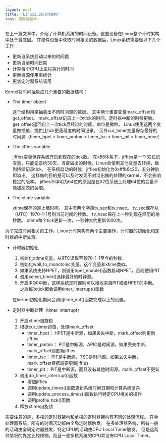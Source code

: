 ```yaml
---
layout: post
title: 'Linux2.26计时架构'
tags: 服务端技术
---
```



在上一篇文章中，介绍了计算机系统的时间设备。这些设备在Linux整个计时架构中处于最底层。
在硬件设备中获取时间相关的数据后，Linux系统需要做以下几个工作：

*   更新自系统启动以来的时间戳
*   更新当前时间日期
*   计算每个CPU上进程执行的时间
*   更新资源使用率统计
*   更新定时器系统调用

Kernel将时间抽象成几个重要的数据结构：

*   The timer object

    这个结构用来抽象出不同时间源的数据。
    其中两个重要变量mark_offset和get_offset。
    mark_offset记录上一次tick的时间，定时器中断的时候更新。
    get_offset返回自上一次tick后经过的时间。单位是微秒。
    Linux使用这两个变量做插值，提供比tick更高精度的时间记录。
    另外cur_timer变量保存最好的时间源（timer_hpet > timer_pmtmr > timer_tsc > timer_pit > timer_none）

*   The jiffies variable

    jiffies变量保存系统开启到现在的tick数。
    在x86体系下，jiffies是一个32位的变量，只能记录约50天。当要溢出的时候，Linux会使用其他变量去转换，做到持续记录tick。
    在系统启动的时候，jiffies初始化为0xfffb6c20，五分钟后即溢出。
    这样做的目的是可以及时发现不对溢出做的处理的kernel，不会影响稳定的版本。
    jiffies不申明为64位的原因是在32位系统上处理64位的变量不能被高效的读取。
    
*   The xtime variable
    
    xtime保存的是上墙时间。
    其中有两个字段tv_sec和tv_nsec。
    tv_sec保存从（UTC）1970-1-1号到当前时间的秒数。
    tv_nsec保存上一秒到现在经历的纳秒数。
    xtime每个tick更新一次，一秒钟大约更新1000次。
 
为了完成时间相关的工作，Linux计时架构有两个主要操作，计时器的初始化和定时器的中断处理。

*   计时器初始化

    1.  初始化xtime变量。从RTC读取至1970-1-1至今的秒数。
    2.  初始化wall_to_monotonic变量。这个变量和xtime类似。
    3.  如果系统支持HPET，则调用hpet_enable()函数启动HPET，否则使用PIT
    4.  调用select_timer()选择最好的时钟源。
    5.  开启IRQ0中断，这样系统定时器则可以接收来自PIT或者HPET的中断。
    之后每次tick都会调用timer_interrupt()函数
    
    在kernel初始化期间会调用time_init()函数完成以上的设置。


*   定时器中断处理（timer_interrupt）

    1.  开启xtime自旋锁
    2.  根据cur_timer的值，处理mark_offset
        *   timer_hpet：
            HPET是中断源，如果丢失中断，mark_offset则更新jiffies
        *   timer_pmtmr：
            PIT是中断源，APIC是时间源。如果丢失中断，mark_offset则更新jiffies
        *   timer_tsc：
            PIT是中断源，TSC是时间源。如果丢失中断，mark_offset根据需要更新jiffies
        *   timer_pit：
            PIT是中断源，而且没有其他时间源，mark_offset不更新
    3.  调用do_timer_interrupt()函数
        *   增加jiffies
        *   调用update_times()函数更新系统时间日期和计算系统复杂
        *   调用update_process_times()函数执行特定CPU相关的操作
        *   调用profile_tick()函数
    4.  释放xtime自旋锁
    
    
需要注意的是，多核的定时器架构和单核的定时器架构有不同的处理流程。
在单处理器系统，所有的时间活动都由全局定时器触发。
在多处理器系统，所有一般的活动由全局定时器触发，特定CPU的活动由CPU Local Timer触发。
但是这两种情况的界定比较模糊，而且一些多核系统的CPU并没有CPU Local Timer。
